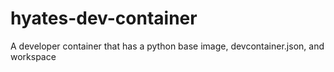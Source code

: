 # hyates-dev-container
A developer container that has a python base image, devcontainer.json, and workspace 
